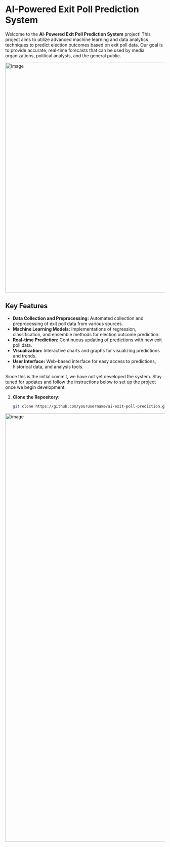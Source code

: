 # AI-Powered Exit Poll Prediction System

Welcome to the **AI-Powered Exit Poll Prediction System** project! This project aims to utilize advanced machine learning and data analytics techniques to predict election outcomes based on exit poll data. Our goal is to provide accurate, real-time forecasts that can be used by media organizations, political analysts, and the general public.

<img width="727" alt="image" src="https://github.com/rakshitbharat/ai-based-exit-poll-prediction/assets/17176729/40d95ab1-12dc-49b3-93e9-38c7c796d887">


## Key Features

- **Data Collection and Preprocessing:** Automated collection and preprocessing of exit poll data from various sources.
- **Machine Learning Models:** Implementations of regression, classification, and ensemble methods for election outcome prediction.
- **Real-time Prediction:** Continuous updating of predictions with new exit poll data.
- **Visualization:** Interactive charts and graphs for visualizing predictions and trends.
- **User Interface:** Web-based interface for easy access to predictions, historical data, and analysis tools.

Since this is the initial commit, we have not yet developed the system. Stay tuned for updates and follow the instructions below to set up the project once we begin development.

1. **Clone the Repository:**
   ```bash
   git clone https://github.com/yourusername/ai-exit-poll-prediction.git

   
<img width="1354" alt="image" src="https://github.com/rakshitbharat/ai-based-exit-poll-prediction/assets/17176729/b5109eb8-0ad0-4f08-a155-c97e57497eb3">

